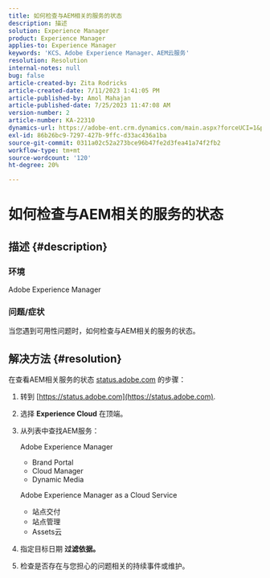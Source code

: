 ```yaml
---
title: 如何检查与AEM相关的服务的状态
description: 描述
solution: Experience Manager
product: Experience Manager
applies-to: Experience Manager
keywords: 'KCS、Adobe Experience Manager、AEM云服务'
resolution: Resolution
internal-notes: null
bug: false
article-created-by: Zita Rodricks
article-created-date: 7/11/2023 1:41:05 PM
article-published-by: Amol Mahajan
article-published-date: 7/25/2023 11:47:08 AM
version-number: 2
article-number: KA-22310
dynamics-url: https://adobe-ent.crm.dynamics.com/main.aspx?forceUCI=1&pagetype=entityrecord&etn=knowledgearticle&id=85864194-f01f-ee11-9cbe-6045bd006239
exl-id: 86b26bc9-7297-427b-9ffc-d33ac436a1ba
source-git-commit: 0311a02c52a273bce96b47fe2d3fea41a74f2fb2
workflow-type: tm+mt
source-wordcount: '120'
ht-degree: 20%

---
```


# 如何检查与AEM相关的服务的状态

## 描述 {#description}


### 环境

Adobe Experience Manager

### 问题/症状

当您遇到可用性问题时，如何检查与AEM相关的服务的状态。


## 解决方法 {#resolution}


在查看AEM相关服务的状态 [status.adobe.com](https://status.adobe.com/) 的步骤：

1. 转到 [https://status.adobe.com](https://status.adobe.com).
2. 选择 <b>Experience Cloud</b> 在顶端。
3. 从列表中查找AEM服务：


   Adobe Experience Manager

   - Brand Portal
   - Cloud Manager
   - Dynamic Media



   Adobe Experience Manager as a Cloud Service

   - 站点交付
   - 站点管理
   - Assets云


4. 指定目标日期 <b>过滤依据。</b>
5. 检查是否存在与您担心的问题相关的持续事件或维护。
